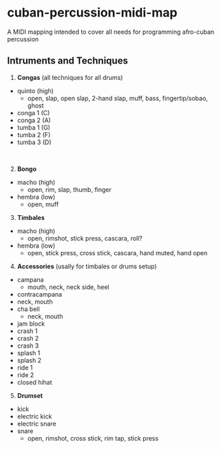 # cuban-percussion-midi-map
A MIDI mapping intended to cover all needs for programming afro-cuban percussion

## Intruments and Techniques

1. **Congas** (all techniques for all drums)
  - quinto (high)
    - open, slap, open slap, 2-hand slap, muff, bass, fingertip/sobao, ghost
  - conga 1 (C)
  - conga 2 (A)
  - tumba 1 (G)
  - tumba 2 (F)
  - tumba 3 (D)
  
 <br>
 
2. **Bongo**
  - macho (high)
    - open, rim, slap, thumb, finger
  - hembra (low)
    - open, muff

3. **Timbales**
  - macho (high)
    - open, rimshot, stick press, cascara, roll?
  - hembra (low)
    - open, stick press, cross stick, cascara, hand muted, hand open
4. **Accessories** (usally for timbales or drums setup)
  - campana
    - mouth, neck, neck side, heel
  - contracampana
   - neck, mouth
  - cha bell
    - neck, mouth
  - jam block
  - crash 1
  - crash 2
  - crash 3
  - splash 1
  - splash 2
  - ride 1
  - ride 2
  - closed hihat
5. **Drumset**
  - kick
  - electric kick
  - electric snare
  - snare
    - open, rimshot, cross stick, rim tap, stick press
  
